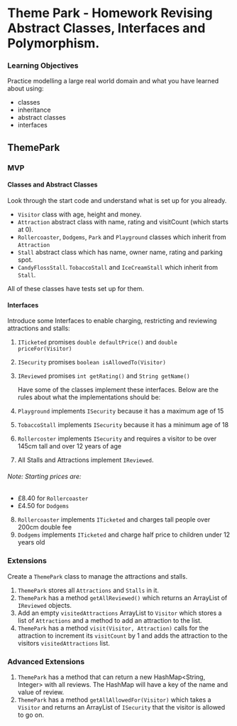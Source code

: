 # Theme Park - Homework Revising Abstract Classes, Interfaces and Polymorphism.

### Learning Objectives

Practice modelling a large real world domain and what you have learned about using:

* classes
* inheritance
* abstract classes
* interfaces

## ThemePark

### MVP

#### Classes and Abstract Classes

Look through the start code and understand what is set up for you already.

 - `Visitor` class with age, height and money.
 - `Attraction` abstract class with name, rating and visitCount (which starts at 0).
 - `Rollercoaster`, `Dodgems`, `Park` and `Playground` classes which inherit from `Attraction`
 - `Stall` abstract class which has name, owner name, rating and parking spot.
 - `CandyFlossStall`. `TobaccoStall` and `IceCreamStall` which inherit from `Stall`.

All of these classes have tests set up for them.

#### Interfaces

Introduce some Interfaces to enable charging, restricting and reviewing attractions and stalls:

1. `ITicketed` promises `double defaultPrice()` and `double priceFor(Visitor)`
2. `ISecurity` promises `boolean isAllowedTo(Visitor)`
3. `IReviewed` promises `int getRating()` and `String getName()`

	Have some of the classes implement these interfaces. Below are the rules about what the implementations should be:

4. `Playground` implements `ISecurity` because it has a maximum age of 15
5. `TobaccoStall` implements `ISecurity` because it has a minimum age of 18
6. `Rollercoster` implements `ISecurity` and requires a visitor to be over 145cm tall and over 12 years of age
7. All Stalls and Attractions implement `IReviewed`.

###### Note: Starting prices are:
 - £8.40 for `Rollercoaster`
 - £4.50 for `Dodgems`

8. `Rollercoaster` implements `ITicketed` and charges tall people over 200cm double fee
9. `Dodgems` implements `ITicketed` and charge half price to children under 12 years old

### Extensions

Create a `ThemePark` class to manage the attractions and stalls.

1. `ThemePark` stores all `Attractions` and `Stalls` in it.
2. `ThemePark` has a method `getAllReviewed()` which returns an ArrayList of `IReviewed` objects.
3. Add an empty `visitedAttractions` ArrayList to `Visitor` which stores a list of `Attractions` and a method to add an attraction to the list.
4. `ThemePark` has a method `visit(Visitor, Attraction)` calls for the attraction to  increment its `visitCount` by 1 and adds the attraction to the visitors `visitedAttractions` list.

### Advanced Extensions

1. `ThemePark` has a method that can return a new HashMap<String, Integer> with all reviews. The HashMap will have a key of the name and value of review.
2. `ThemePark` has a method `getAllAllowedFor(Visitor)` which takes a `Visitor` and returns an ArrayList of `ISecurity` that the visitor is allowed to go on.
